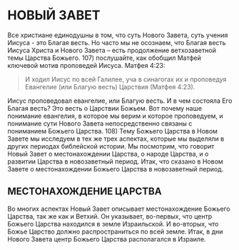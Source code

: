 # НОВЫЙ ЗАВЕТ

Все христиане единодушны в том, что суть Нового Завета, суть учения Иисуса - это Благая весть. Но часто мы не осознаем, что Благая весть Иисуса Христа и Нового Завета – есть продолжение ветхозаветной темы Царства Божьего. 107) послушайте, как обобщил Матфей ключевой мотив проповедей Иисуса. Матфея 4:23:

>  И ходил Иисус по всей Галилее, уча в синагогах их и проповедуя Евангелие (или Благую весть) Царствия (Матфея 4:23).

Иисус проповедовал евангелие, или Благую весть. И в чем состояла Его Благая весть? Это весть о Царствии Божьем. Вот почему наше понимание евангелия, в которое мы верим и которое проповедуем, и понимание сути Нового Завета непосредственно связаны с пониманием Божьего Царства.
108) Тему Божьего Царства в Новом Завете мы исследуем в тех же трех аспектах, которые мы выделяли в других периодах библейской истории. Мы посмотрим, что говорит Новый Завет о местонахождении Царства, о народе Царства, и о развитии Царства в новозаветный период. Итак, что сказано в Новом Завете о местонахождении Божьего Царства в новозаветный период.

## МЕСТОНАХОЖДЕНИЕ ЦАРСТВА

Во многих аспектах Новый Завет описывает местонахождение Божьего Царства, так же как и Ветхий. Он указывает, во-первых, что центр Божьего Царства находился в земле Израильской. И во-вторых, что Божье Царство должно распространиться по всей земле. Итак, в дни Нового Завета центр Божьего Царства располагался в Израиле.
